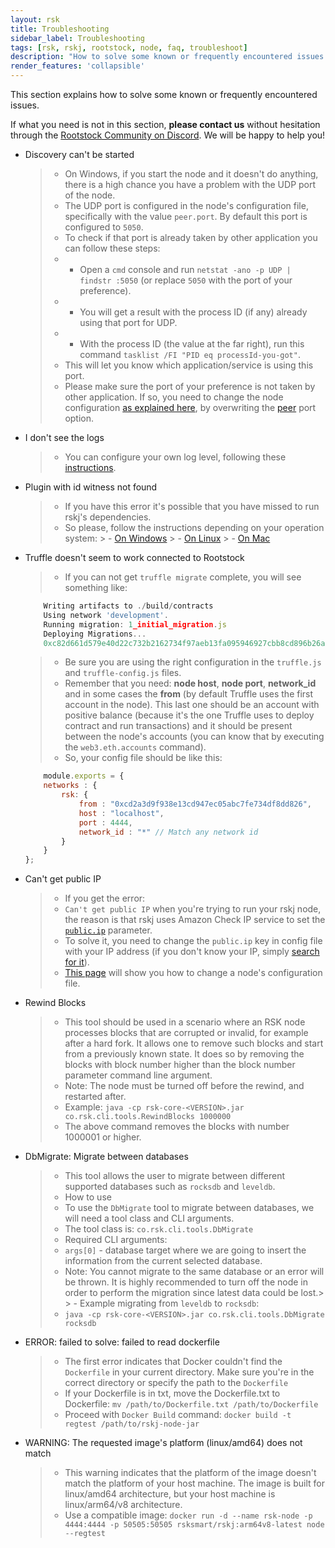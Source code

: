 ```yaml
---
layout: rsk
title: Troubleshooting
sidebar_label: Troubleshooting
tags: [rsk, rskj, rootstock, node, faq, troubleshoot]
description: "How to solve some known or frequently encountered issues when working with RSKj"
render_features: 'collapsible'
---
```


This section explains how to solve some known or frequently encountered issues.

If what you need is not in this section, **please contact us** without hesitation through the [Rootstock Community on Discord](https://rootstock.io/discord). We will be happy to help you!

[](#top "collapsible")
- Discovery can't be started
    > - On Windows, if you start the node and it doesn't do anything, there is a high chance you have a problem with the UDP port of the node.
    > - The UDP port is configured in the node's configuration file, specifically with the value `peer.port`. By default this port is configured to `5050`.
    > - To check if that port is already taken by other application you can follow these steps:
    > - * Open a `cmd` console and run `netstat -ano -p UDP | findstr :5050` (or replace `5050` with the port of your preference).
    > - * You will get a result with the process ID (if any) already using that port for UDP.
    > - * With the process ID (the value at the far right), run this command `tasklist /FI "PID eq processId-you-got"`.
    > - This will let you know which application/service is using this port.
    > - Please make sure the port of your preference is not taken by other application. If so, you need to change the node configuration [as explained here](/rsk/node/configure/#setting-your-own-config-preferences), by overwriting the [peer](/rsk/node/configure/reference/#peer) port option.
- I don't see the logs
    > - You can configure your own log level, following these [instructions](/rsk/node/configure/verbosity).
- Plugin with id witness not found
    > - If you have this error it's possible that you have missed to run rskj's dependencies.
    > - So please, follow the instructions depending on your operation system:
        > - [On Windows](/rsk/node/contribute/windows)
        > - [On Linux](/rsk/node/contribute/linux)
        > - [On Mac](/rsk/node/contribute/macos)
- Truffle doesn't seem to work connected to Rootstock
    > - If you can not get `truffle migrate` complete, you will see something like:
    ```javascript
        Writing artifacts to ./build/contracts
        Using network 'development'.
        Running migration: 1_initial_migration.js
        Deploying Migrations...
        0xc82d661d579e40d22c732b2162734f97aeb13fa095946927cbb8cd896b26a7a3
    ```
    > - Be sure you are using the right configuration in the `truffle.js` and `truffle-config.js` files.
    > - Remember that you need: **node host**, **node port**, **network_id** and in some cases the **from** (by default Truffle uses the first account in the node). This last one should be an account with positive balance (because it's the one Truffle uses to deploy contract and run transactions) and it should be present between the node's accounts (you can know that by executing the `web3.eth.accounts` command).
    > - So, your config file should be like this:
    ``` javascript
        module.exports = {
        networks : {
            rsk: {
                from : "0xcd2a3d9f938e13cd947ec05abc7fe734df8dd826",
                host : "localhost",
                port : 4444,
                network_id : "*" // Match any network id
            }
        }
    };
    ```
- Can't get public IP
    > - If you get the error:
    > - `Can't get public IP` when you're trying to run your rskj node, the reason is that rskj uses Amazon Check IP service to set the [`public.ip`](/rsk/node/configure/reference/#publicip) parameter.
    > - To solve it, you need to change the `public.ip` key in config file with your IP address (if you don't know your IP, simply [search for it](https://www.google.com/search?q=what's+my+IP+address)).
    > - [This page](/rsk/node/configure) will show you how to change a node's configuration file.
- Rewind Blocks
    > - This tool should be used in a scenario where an RSK node processes blocks that are corrupted or invalid, for example after a hard fork. It allows one to remove such blocks and start from a previously known state. It does so by removing the blocks with block number higher than the block number parameter command line argument.
    > - Note: The node must be turned off before the rewind, and restarted after.
    > - Example:
    `java -cp rsk-core-<VERSION>.jar co.rsk.cli.tools.RewindBlocks 1000000`
    > - The above command removes the blocks with number 1000001 or higher.
- DbMigrate: Migrate between databases
    > - This tool allows the user to migrate between different supported databases such as `rocksdb` and `leveldb`. 
    > - How to use
    > - To use the `DbMigrate` tool to migrate between databases, we will need a tool class and CLI arguments.
    > - The tool class is: `co.rsk.cli.tools.DbMigrate`
    > - Required CLI arguments:
    > - `args[0]` - database target where we are going to insert the information from the current selected database.
    > - Note: You cannot migrate to the same database or an error will be thrown. It is highly recommended to turn off the node in order to perform the migration since latest data could be lost.> > - Example migrating from `leveldb` to `rocksdb`:
    > - `java -cp rsk-core-<VERSION>.jar co.rsk.cli.tools.DbMigrate rocksdb`
- ERROR: failed to solve: failed to read dockerfile
    > - The first error indicates that Docker couldn't find the `Dockerfile` in your current directory. Make sure you're in the correct directory or specify the path to the `Dockerfile`
    > - If your Dockerfile is in txt, move the Dockerfile.txt to Dockerfile: `mv /path/to/Dockerfile.txt /path/to/Dockerfile`
    > - Proceed with `Docker Build` command: `docker build -t regtest /path/to/rskj-node-jar`
- WARNING: The requested image's platform (linux/amd64) does not match
    > - This warning indicates that the platform of the image doesn't match the platform of your host machine. The image is built for linux/amd64 architecture, but your host machine is linux/arm64/v8 architecture.
    > - Use a compatible image: `docker run -d --name rsk-node -p 4444:4444 -p 50505:50505 rsksmart/rskj:arm64v8-latest node --regtest`


